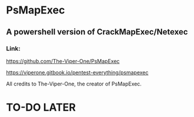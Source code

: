 # PsMapExec

## A powershell version of CrackMapExec/Netexec

### Link: 

https://github.com/The-Viper-One/PsMapExec

https://viperone.gitbook.io/pentest-everything/psmapexec

All credits to The-Viper-One, the creator of PsMapExec.

# TO-DO LATER
